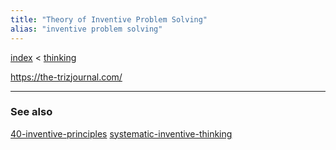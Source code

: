 ```yaml
---
title: "Theory of Inventive Problem Solving"
alias: "inventive problem solving"
---
```


[index](/.md) < [thinking](thinking.md)

https://the-trizjournal.com/

-------------
### See also
[40-inventive-principles](40-inventive-principles.md) [systematic-inventive-thinking](systematic-inventive-thinking.md)

